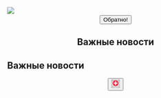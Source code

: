 <html>
<head>
<title>Новости</title>
</head>
<body>
<body background="сайт/img/blue-and-orange-cupboards.jpg">
<img src="img/blue-and-orange-cupboard.jpg">

<center><input type="button" value="Обратно!" onclick="location.href='file:///C:/Users/%D0%9F%D0%BE%D0%BB%D1%8C%D0%B7%D0%BE%D0%B2%D0%B0%D1%82%D0%B5%D0%BB%D1%8C/Desktop/%D0%BF%D0%B5%D1%80%D0%B2%D1%8B%D0%B9%20%D1%81%D0%B0%D0%B9%D1%82.html'"></center>
<h2 align="center">Важные новости</h2>
<h2>Важные новости</h2>

 <center><button type="button">
 <img src="сайт/img/222646-P1XS3V-969.jpg" width="20" height="20">
 </button></center>




</html>




